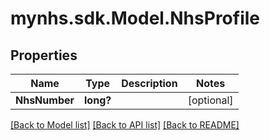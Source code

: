 # mynhs.sdk.Model.NhsProfile
## Properties

Name | Type | Description | Notes
------------ | ------------- | ------------- | -------------
**NhsNumber** | **long?** |  | [optional] 

[[Back to Model list]](../README.md#documentation-for-models) [[Back to API list]](../README.md#documentation-for-api-endpoints) [[Back to README]](../README.md)

